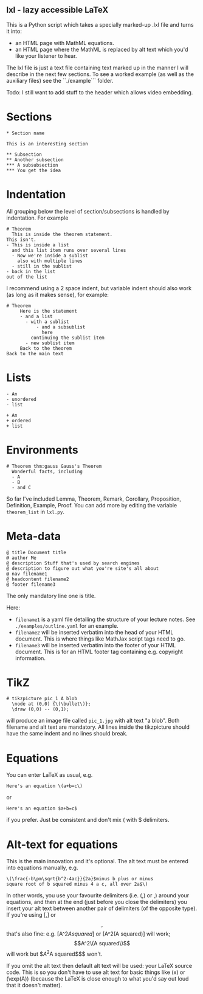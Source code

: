 lxl - lazy accessible LaTeX
---------------------------

This is a Python script which takes a specially marked-up .lxl file
and turns it into:

- an HTML page with MathML equations.
- an HTML page where the MathML is replaced by alt text which you'd
  like your listener to hear.

The lxl file is just a text file containing text marked up in the
manner I will describe in the next few sections. To see a worked
example (as well as the auxiliary files) see the ``./example```
folder.

Todo: I still want to add stuff to the header which allows video
embedding.

Sections
========

```
* Section name

This is an interesting section

** Subsection
** Another subsection
*** A subsubsection
*** You get the idea
```

Indentation
===========

All grouping below the level of section/subsections is handled by
indentation. For example

```
# Theorem
  This is inside the theorem statement.
This isn't.
- This is inside a list
  and this list item runs over several lines
  - Now we're inside a sublist
    also with multiple lines
  - still in the sublist
- back in the list
out of the list
```

I recommend using a 2 space indent, but variable indent should also
work (as long as it makes sense), for example:

```
# Theorem
     Here is the statement
     - and a list
       - with a sublist
           - and a subsublist
             here
         continuing the sublist item
       - new sublist item
     Back to the theorem
Back to the main text
```

Lists
=====

```
- An
- unordered
- list

+ An
+ ordered
+ list
```

Environments
============

```
# Theorem thm:gauss Gauss's Theorem
  Wonderful facts, including
  - A
  - B
  - and C
```

So far I've included Lemma, Theorem, Remark, Corollary, Proposition,
Definition, Example, Proof. You can add more by editing the variable
```theorem_list``` in ```lxl.py```.

Meta-data
=========

```
@ title Document title
@ author Me
@ description Stuff that's used by search engines
@ description to figure out what you're site's all about
@ nav filename1
@ headcontent filename2
@ footer filename3
```

The only mandatory line one is title.

Here:
- ```filename1``` is a yaml file detailing the structure of your
  lecture notes. See ```./examples/outline.yaml``` for an example.
- ```filename2``` will be inserted verbatim into the head of your HTML
  document. This is where things like MathJax script tags need to go.
- ```filename3``` will be inserted verbatim into the footer of your
  HTML document. This is for an HTML footer tag containing
  e.g. copyright information.

TikZ
=========================

```
# tikzpicture pic_1 A blob
  \node at (0,0) {\(\bullet\)};
  \draw (0,0) -- (0,1);
```

will produce an image file called ```pic_1.jpg``` with alt text "a
blob". Both filename and alt text are mandatory. All lines inside the
tikzpicture should have the same indent and no lines should break.

Equations
=========
You can enter LaTeX as usual, e.g.

```
Here's an equation \(a+b=c\)
```

or 

```
Here's an equation $a+b=c$
```

if you prefer. Just be consistent and don't mix \( with $ delimiters.

Alt-text for equations
======================

This is the main innovation and it's optional. The alt text must be
entered into equations manually, e.g.

```
\(\frac{-b\pm\sqrt{b^2-4ac}}{2a}$minus b plus or minus
square root of b squared minus 4 a c, all over 2a$\)
```

In other words, you use your favourite delimiters (i.e. \(,\) or $,$)
around your equations, and then at the end (just before you close the
delimiters) you insert your alt text between another pair of
delimiters (of the opposite type). If you're using \[,\] or $$,$$
that's also fine: e.g. \[A^2$A squared$\] or \[A^2\(A squared\)\] will
work; $$A^2\(A squared\)$$ will work but $$A^2$A squared$$$ won't.

If you omit the alt text then default alt text will be used: your
LaTeX source code. This is so you don't have to use alt text for basic
things like \(x\) or \(\exp(A)\) (because the LaTeX is close enough to
what you'd say out loud that it doesn't matter).

